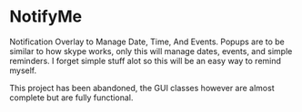 NotifyMe
========

Notification Overlay to Manage Date, Time, And Events. Popups are to be similar to how skype works, only this will manage
dates, events, and simple reminders. I forget simple stuff alot so this will be an easy way to remind myself.

This project has been abandoned, the GUI classes however are almost complete but are fully functional.

